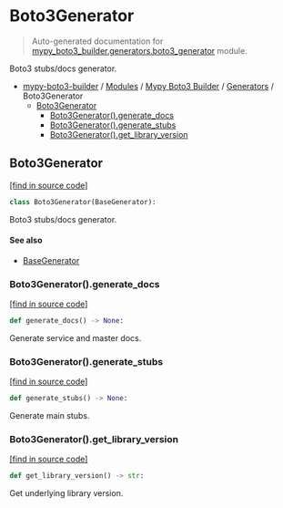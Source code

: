 # Boto3Generator

> Auto-generated documentation for [mypy_boto3_builder.generators.boto3_generator](https://github.com/youtype/mypy_boto3_builder/blob/main/mypy_boto3_builder/generators/boto3_generator.py) module.

Boto3 stubs/docs generator.

- [mypy-boto3-builder](../../README.md#mypy_boto3_builder) / [Modules](../../MODULES.md#mypy-boto3-builder-modules) / [Mypy Boto3 Builder](../index.md#mypy-boto3-builder) / [Generators](index.md#generators) / Boto3Generator
    - [Boto3Generator](#boto3generator)
        - [Boto3Generator().generate_docs](#boto3generatorgenerate_docs)
        - [Boto3Generator().generate_stubs](#boto3generatorgenerate_stubs)
        - [Boto3Generator().get_library_version](#boto3generatorget_library_version)

## Boto3Generator

[[find in source code]](https://github.com/youtype/mypy_boto3_builder/blob/main/mypy_boto3_builder/generators/boto3_generator.py#L22)

```python
class Boto3Generator(BaseGenerator):
```

Boto3 stubs/docs generator.

#### See also

- [BaseGenerator](base_generator.md#basegenerator)

### Boto3Generator().generate_docs

[[find in source code]](https://github.com/youtype/mypy_boto3_builder/blob/main/mypy_boto3_builder/generators/boto3_generator.py#L117)

```python
def generate_docs() -> None:
```

Generate service and master docs.

### Boto3Generator().generate_stubs

[[find in source code]](https://github.com/youtype/mypy_boto3_builder/blob/main/mypy_boto3_builder/generators/boto3_generator.py#L106)

```python
def generate_stubs() -> None:
```

Generate main stubs.

### Boto3Generator().get_library_version

[[find in source code]](https://github.com/youtype/mypy_boto3_builder/blob/main/mypy_boto3_builder/generators/boto3_generator.py#L30)

```python
def get_library_version() -> str:
```

Get underlying library version.
